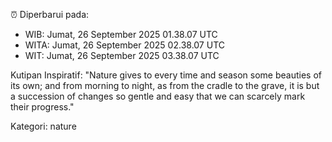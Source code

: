 ⏰ Diperbarui pada:
- WIB: Jumat, 26 September 2025 01.38.07 UTC
- WITA: Jumat, 26 September 2025 02.38.07 UTC
- WIT: Jumat, 26 September 2025 03.38.07 UTC

Kutipan Inspiratif:
"Nature gives to every time and season some beauties of its own; and from morning to night, as from the cradle to the grave, it is but a succession of changes so gentle and easy that we can scarcely mark their progress."


Kategori: nature


